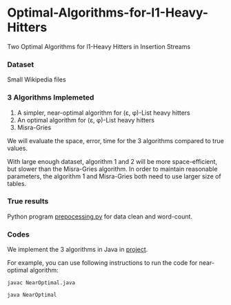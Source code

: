 # Optimal-Algorithms-for-l1-Heavy-Hitters
Two Optimal Algorithms for l1-Heavy Hitters in Insertion Streams

### Dataset
Small Wikipedia files

### 3 Algorithms Implemeted
1. A simpler, near-optimal algorithm for (ε, φ)-List heavy hitters
2. An optimal algorithm for (ε, φ)-List heavy hitters
3. Misra-Gries

We will evaluate the space, error, time for the 3 algorithms compared to true values.

With large enough dataset, algorithm 1 and 2 will be more space-efficient, but slower than the Misra-Gries algorithm. In order to maintain reasonable parameters, the algorithm 1 and Misra-Gries both need to use larger size of tables.

### True results
Python program [prepocessing.py](https://github.com/xiyinzhi/Optimal-Algorithms-for-l1-Heavy-Hitters/blob/master/pre-processing.py) for data clean and word-count.

### Codes
We implement the 3 algorithms in Java in [project](https://github.com/xiyinzhi/Optimal-Algorithms-for-l1-Heavy-Hitters/tree/master/project/src).

For example, you can use following instructions to run the code for near-optimal algorithm:

    javac NearOptimal.java

    java NearOptimal


